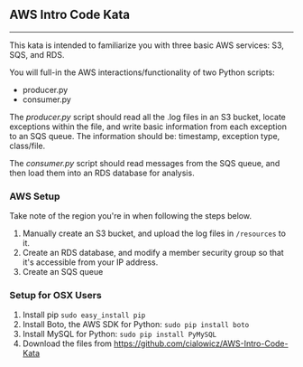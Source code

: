 ## AWS Intro Code Kata
---------------------

This kata is intended to familiarize you with three basic AWS services: S3, SQS, and RDS.

You will full-in the AWS interactions/functionality of two Python scripts: 

 * producer.py
 * consumer.py

The *producer.py* script should read all the .log files in an S3 bucket, locate exceptions within the file, and write basic information from each exception to an SQS queue. The information should be: timestamp, exception type, class/file.

The *consumer.py* script should read messages from the SQS queue, and then load them into an RDS database for analysis.

### AWS Setup

Take note of the region you're in when following the steps below.

 1. Manually create an S3 bucket, and upload the log files in `/resources` to it.
 2. Create an RDS database, and modify a member security group so that it's accessible from your IP address.
 3. Create an SQS queue

### Setup for OSX Users

 1. Install pip `sudo easy_install pip`
 2. Install Boto, the AWS SDK for Python: `sudo pip install boto`
 3. Install MySQL for Python: `sudo pip install PyMySQL`
 4. Download the files from https://github.com/cialowicz/AWS-Intro-Code-Kata

